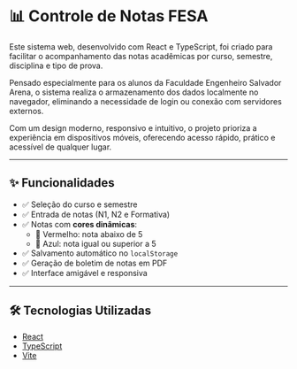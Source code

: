 # 📊 Controle de Notas FESA

Este sistema web, desenvolvido com React e TypeScript, foi criado para facilitar o acompanhamento das notas acadêmicas por curso, semestre, disciplina e tipo de prova.

Pensado especialmente para os alunos da Faculdade Engenheiro Salvador Arena, o sistema realiza o armazenamento dos dados localmente no navegador, eliminando a necessidade de login ou conexão com servidores externos.

Com um design moderno, responsivo e intuitivo, o projeto prioriza a experiência em dispositivos móveis, oferecendo acesso rápido, prático e acessível de qualquer lugar.

---

## ✨ Funcionalidades

- ✅ Seleção do curso e semestre
- ✅ Entrada de notas (N1, N2 e Formativa)
- ✅ Notas com **cores dinâmicas**:
  - 🔴 Vermelho: nota abaixo de 5
  - 🔵 Azul: nota igual ou superior a 5
- ✅ Salvamento automático no `localStorage`
- ✅ Geração de boletim de notas em PDF
- ✅ Interface amigável e responsiva

---

## 🛠️ Tecnologias Utilizadas

- [React](https://reactjs.org/)
- [TypeScript](https://www.typescriptlang.org/)
- [Vite](https://vitejs.dev/)
